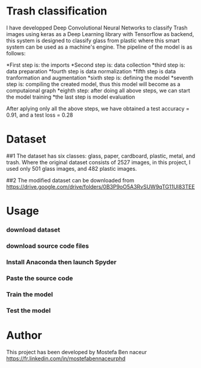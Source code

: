 # Trash classification

I have developped Deep Convolutional Neural Networks to classify Trash images using keras as a Deep Learning library with Tensorflow as backend, this system is designed to classify glass from plastic where this smart system can be used as a machine's engine.  The pipeline of the model is as follows:

*First step is: the imports
*Second step is: data collection
*third step is: data preparation
*fourth step is data normalization
*fifth step is data tranformation and augmentation
*sixth step is: defining the model
*seventh step is: compiling the created model, thus this model will become as a computaional graph
*eighth step: after doing all above steps, we can start the model training
*the last step is model evaluation

After aplying only all the above steps, we have obtained a test accuracy = 0.91, and a test loss = 0.28

# Dataset

##1 The dataset has six classes: glass, paper, cardboard, plastic, metal, and trash. Where the original dataset consists of 2527 images, in this project, I used only 501 glass images, and 482 plastic images.

##2 The modified dataset can be downloaded from https://drive.google.com/drive/folders/0B3P9oO5A3RvSUW9qTG11Ul83TEE

# Usage

### download dataset

### download source code files

### Install Anaconda then launch Spyder

### Paste the source code

### Train the model

### Test the model


# Author

This project has been developed by Mostefa Ben naceur https://fr.linkedin.com/in/mostefabennaceurphd

